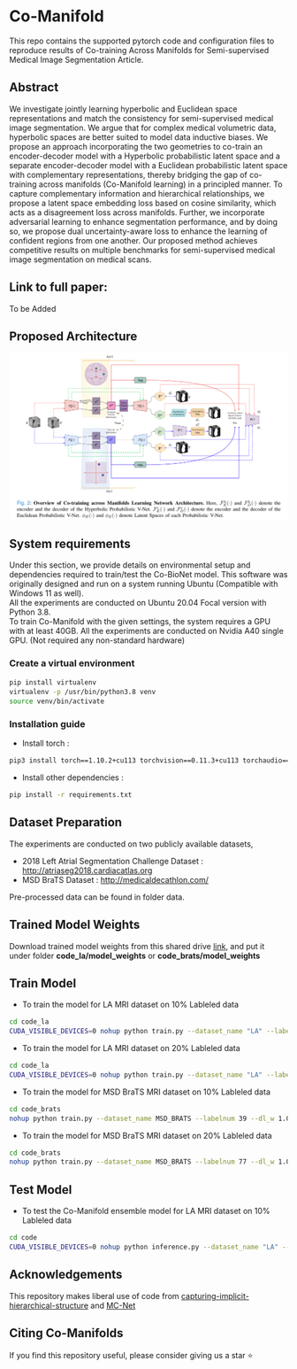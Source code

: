 # Co-Manifold
This repo contains the supported pytorch code and configuration files to reproduce results of Co-training Across Manifolds for Semi-supervised Medical Image Segmentation Article.

## Abstract

We investigate jointly learning hyperbolic and Euclidean space representations and match the consistency for semi-supervised medical image segmentation. We argue that for complex medical volumetric data, hyperbolic spaces are better suited to model data inductive biases. We propose an approach incorporating the two geometries to co-train an encoder-decoder model with a Hyperbolic probabilistic latent space and a separate encoder-decoder model with a Euclidean probabilistic latent space with complementary representations, thereby bridging the gap of co-training across manifolds (Co-Manifold learning) in a principled manner. To capture complementary information and hierarchical relationships, we propose a latent space embedding loss based on cosine similarity, which acts as a disagreement loss across manifolds. Further, we incorporate adversarial learning to enhance segmentation performance, and by doing so, we propose dual uncertainty-aware loss to enhance the learning of confident regions from one another. Our proposed method achieves competitive results on multiple benchmarks for semi-supervised medical image segmentation on medical scans.

## Link to full paper:
To be Added

## Proposed Architecture
![Proposed Architecture](img/Co-Manifold.png?raw=true)

## System requirements
Under this section, we provide details on environmental setup and dependencies required to train/test the Co-BioNet model.
This software was originally designed and run on a system running Ubuntu (Compatible with Windows 11 as well).
<br>
All the experiments are conducted on Ubuntu 20.04 Focal version with Python 3.8.
<br>
To train Co-Manifold with the given settings, the system requires a GPU with at least 40GB. All the experiments are conducted on Nvidia A40 single GPU.
(Not required any non-standard hardware)
<br>

### Create a virtual environment

```bash 
pip install virtualenv
virtualenv -p /usr/bin/python3.8 venv
source venv/bin/activate
```

### Installation guide 

- Install torch : 
```bash
pip3 install torch==1.10.2+cu113 torchvision==0.11.3+cu113 torchaudio==0.10.2+cu113 -f https://download.pytorch.org/whl/cu113/torch_stable.html
```
- Install other dependencies :
```bash 
pip install -r requirements.txt
```

## Dataset Preparation
The experiments are conducted on two publicly available datasets,
- 2018 Left Atrial Segmentation Challenge Dataset : http://atriaseg2018.cardiacatlas.org
- MSD BraTS Dataset : http://medicaldecathlon.com/

Pre-processed data can be found in folder data.

## Trained Model Weights
Download trained model weights from this shared drive [link](https://drive.google.com/drive/folders/1n8XREomBOg9hiU59Bn5BW54sojNxApcw?usp=share_link), and put it under folder **code_la/model_weights** or **code_brats/model_weights**

## Train Model
- To train the model for LA MRI dataset on 10% Lableled data
```bash
cd code_la
CUDA_VISIBLE_DEVICES=0 nohup python train.py --dataset_name "LA" --labelnum 8 --dl_w 0.8 --ce_w 0.8 --alpha 0.005 --beta 0.02 --t_m 0.2 --hidden-dim 256 --batch_size 6 --labeled_bs 3 &> la_10.out &
```

- To train the model for LA MRI dataset on 20% Lableled data
```bash
cd code_la
CUDA_VISIBLE_DEVICES=0 nohup python train.py --dataset_name "LA" --labelnum 16 --dl_w 0.8 --ce_w 0.8 --alpha 0.005 --beta 0.02 --t_m 0.2 --hidden-dim 256 --batch_size 6 --labeled_bs 3 &> la_20.out &
```

- To train the model for MSD BraTS MRI dataset on 10% Lableled data
```bash
cd code_brats
nohup python train.py --dataset_name MSD_BRATS --labelnum 39 --dl_w 1.0 --ce_w 1.0 --alpha 0.005 --beta 0.02 --t_m 0.2 --hidden-dim 256 --batch_size 6 --labeled_bs 3 &> msd_10_perc.out &
```

- To train the model for MSD BraTS MRI dataset on 20% Lableled data
```bash
cd code_brats
nohup python train.py --dataset_name MSD_BRATS --labelnum 77 --dl_w 1.0 --ce_w 1.0 --alpha 0.005 --beta 0.02 --t_m 0.2 --hidden-dim 256 --batch_size 6 --labeled_bs 3 &> msd_20_perc.out &
```
## Test Model

- To test the Co-Manifold ensemble model for LA MRI dataset on 10% Lableled data
```bash
cd code
CUDA_VISIBLE_DEVICES=0 nohup python inference.py --dataset_name "LA" --labelnum 8 --dl_w 0.8 --ce_w 0.8 --alpha 0.005 --beta 0.02 --t_m 0.2 --hidden-dim 256 --exp Co_Manifold --batch_size 6 --labeled_bs 3 &> la_10_eval.out &
```

## Acknowledgements

This repository makes liberal use of code from [capturing-implicit-hierarchical-structure](https://github.com/its-gucci/capturing-implicit-hierarchical-structure) and [MC-Net](https://github.com/ycwu1997/MC-Net/)

## Citing Co-Manifolds

If you find this repository useful, please consider giving us a star ⭐ 

